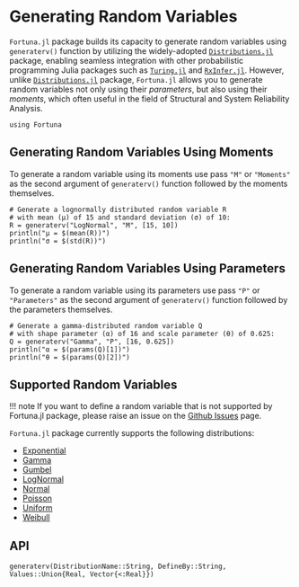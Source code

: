 # Generating Random Variables

`Fortuna.jl` package builds its capacity to generate random variables using `generaterv()` function by utilizing the widely-adopted [`Distributions.jl`](https://github.com/JuliaStats/Distributions.jl) package, enabling seamless integration with other probabilistic programming Julia packages such as [`Turing.jl`](https://github.com/TuringLang/Turing.jl) and [`RxInfer.jl`](https://github.com/biaslab/RxInfer.jl). However, unlike [`Distributions.jl`](https://github.com/JuliaStats/Distributions.jl) package, `Fortuna.jl` allows you to generate random variables not only using their *parameters*, but also using their *moments*, which often useful in the field of Structural and System Reliability Analysis.

```@setup GenerateRV
using Fortuna
```

## Generating Random Variables Using Moments

To generate a random variable using its moments use pass `"M"` or `"Moments"` as the second argument of `generaterv()` function followed by the moments themselves. 

```@example GenerateRV
# Generate a lognormally distributed random variable R 
# with mean (μ) of 15 and standard deviation (σ) of 10:
R = generaterv("LogNormal", "M", [15, 10])
println("μ = $(mean(R))")
println("σ = $(std(R))")
```

## Generating Random Variables Using Parameters

To generate a random variable using its parameters use pass `"P"` or `"Parameters"` as the second argument of `generaterv()` function followed by the parameters themselves. 

```@example GenerateRV
# Generate a gamma-distributed random variable Q 
# with shape parameter (α) of 16 and scale parameter (θ) of 0.625:
Q = generaterv("Gamma", "P", [16, 0.625])
println("α = $(params(Q)[1])")
println("θ = $(params(Q)[2])")
```

## Supported Random Variables

!!! note
    If you want to define a random variable that is not supported by Fortuna.jl package, please raise an issue on the [Github Issues](https://github.com/AkchurinDA/Fortuna.jl/issues) page.

`Fortuna.jl` package currently supports the following distributions:
- [Exponential](https://juliastats.org/Distributions.jl/latest/univariate/#Distributions.Exponential)
- [Gamma](https://juliastats.org/Distributions.jl/latest/univariate/#Distributions.Gamma)
- [Gumbel](https://juliastats.org/Distributions.jl/latest/univariate/#Distributions.Gumbel)
- [LogNormal](https://juliastats.org/Distributions.jl/latest/univariate/#Distributions.LogNormal)
- [Normal](https://juliastats.org/Distributions.jl/latest/univariate/#Distributions.Normal)
- [Poisson](https://juliastats.org/Distributions.jl/latest/univariate/#Distributions.Poisson)
- [Uniform](https://juliastats.org/Distributions.jl/latest/univariate/#Distributions.Uniform)
- [Weibull](https://juliastats.org/Distributions.jl/latest/univariate/#Distributions.Weibull)

## API

```@docs
generaterv(DistributionName::String, DefineBy::String, Values::Union{Real, Vector{<:Real}})
```
